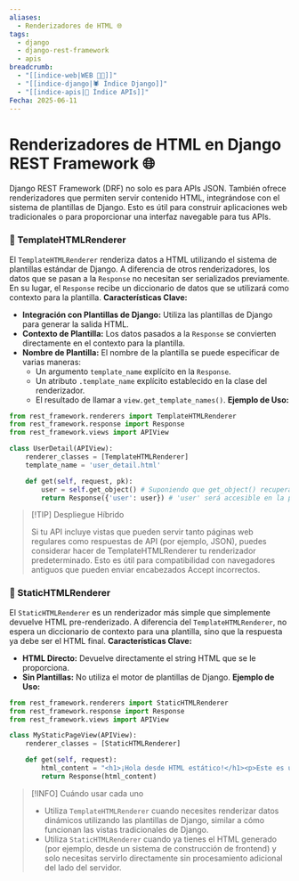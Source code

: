 ```yaml
---
aliases:
  - Renderizadores de HTML 🌐
tags:
  - django
  - django-rest-framework
  - apis
breadcrumb:
  - "[[indice-web|WEB 🔗📝]]"
  - "[[indice-django|🕷️ Índice Django]]"
  - "[[indice-apis|🔌 Índice APIs]]"
Fecha: 2025-06-11
---
```

# Renderizadores de HTML en Django REST Framework 🌐
Django REST Framework (DRF) no solo es para APIs JSON. También ofrece renderizadores que permiten servir contenido HTML, integrándose con el sistema de plantillas de Django. Esto es útil para construir aplicaciones web tradicionales o para proporcionar una interfaz navegable para tus APIs.
### 📄 TemplateHTMLRenderer
El `TemplateHTMLRenderer` renderiza datos a HTML utilizando el sistema de plantillas estándar de Django. A diferencia de otros renderizadores, los datos que se pasan a la `Response` no necesitan ser serializados previamente. En su lugar, el `Response` recibe un diccionario de datos que se utilizará como contexto para la plantilla.
**Características Clave:**
- **Integración con Plantillas de Django:** Utiliza las plantillas de Django para generar la salida HTML.
- **Contexto de Plantilla:** Los datos pasados a la `Response` se convierten directamente en el contexto para la plantilla.
- **Nombre de Plantilla:** El nombre de la plantilla se puede especificar de varias maneras:
    - Un argumento `template_name` explícito en la `Response`.
    - Un atributo `.template_name` explícito establecido en la clase del renderizador.
    - El resultado de llamar a `view.get_template_names()`.
**Ejemplo de Uso:**
```python
from rest_framework.renderers import TemplateHTMLRenderer
from rest_framework.response import Response
from rest_framework.views import APIView

class UserDetail(APIView):
    renderer_classes = [TemplateHTMLRenderer]
    template_name = 'user_detail.html'

    def get(self, request, pk):
        user = self.get_object() # Suponiendo que get_object() recupera el usuario
        return Response({'user': user}) # 'user' será accesible en la plantilla como {{ user }}
```

> [!TIP] Despliegue Híbrido
> 
> Si tu API incluye vistas que pueden servir tanto páginas web regulares como respuestas de API (por ejemplo, JSON), puedes considerar hacer de TemplateHTMLRenderer tu renderizador predeterminado. Esto es útil para compatibilidad con navegadores antiguos que pueden enviar encabezados Accept incorrectos.
### 🧱 StaticHTMLRenderer
El `StaticHTMLRenderer` es un renderizador más simple que simplemente devuelve HTML pre-renderizado. A diferencia del `TemplateHTMLRenderer`, no espera un diccionario de contexto para una plantilla, sino que la respuesta ya debe ser el HTML final.
**Características Clave:**
- **HTML Directo:** Devuelve directamente el string HTML que se le proporciona.
- **Sin Plantillas:** No utiliza el motor de plantillas de Django.
**Ejemplo de Uso:**
```python
from rest_framework.renderers import StaticHTMLRenderer
from rest_framework.response import Response
from rest_framework.views import APIView

class MyStaticPageView(APIView):
    renderer_classes = [StaticHTMLRenderer]

    def get(self, request):
        html_content = "<h1>¡Hola desde HTML estático!</h1><p>Este es un ejemplo simple.</p>"
        return Response(html_content)
```

> [!INFO] Cuándo usar cada uno
> 
> - Utiliza `TemplateHTMLRenderer` cuando necesites renderizar datos dinámicos utilizando las plantillas de Django, similar a cómo funcionan las vistas tradicionales de Django.
> - Utiliza `StaticHTMLRenderer` cuando ya tienes el HTML generado (por ejemplo, desde un sistema de construcción de frontend) y solo necesitas servirlo directamente sin procesamiento adicional del lado del servidor.